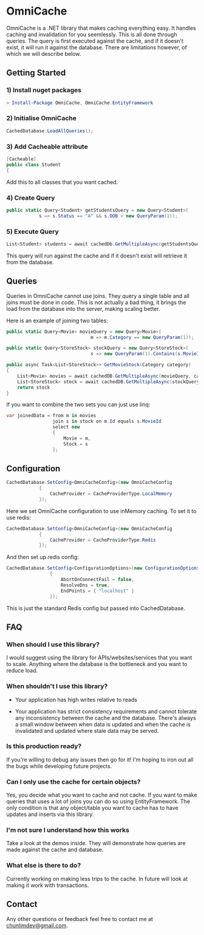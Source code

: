 
# OmniCache
OmniCache is a .NET library that makes caching everything easy. It handles caching and invalidation for you seemlessly. This is all done through queries. The query is first executed against the cache, and if it doesn't exist, it will run it against the database. There are limitations however, of which we will describe below.


## Getting Started

### 1) Install nuget packages
``` powershell
> Install-Package OmniCache, OmniCache.EntityFramework
```
### 2) Initialise OmniCache
``` csharp
CachedDatabase.LoadAllQueries();
```

### 3) Add Cacheable attribute
``` csharp
[Cacheable]
public class Student
{
```
Add this to all classes that you want cached.
### 4) Create Query
``` csharp
public static Query<Student> getStudentsQuery = new Query<Student>(
			s => s.Status == "A" && s.DOB > new QueryParam(1));
```

### 5) Execute Query
``` csharp
List<Student> students = await cachedDb.GetMultipleAsync(getStudentsQuery, new DateTime(1990,1,1));
```
This query will run against the cache and if it doesn't exist will retrieve it from the database.

## Queries
Queries in OmniCache cannot use joins. They query a single table and all joins must be done in code. This is not actually a bad thing, it brings the load from the database into the server, making scaling better.

Here is an example of joining two tables:

``` csharp
public static Query<Movie> movieQuery = new Query<Movie>(
                               m => m.Category == new QueryParam(1));

public static Query<StoreStock> stockQuery = new Query<StoreStock>(
                               s => new QueryParam(1).Contains(s.MovieId));

public async Task<List<StoreStock>> GetMovieStock(Category category)
{
    List<Movie> movies = await cachedDB.GetMultipleAsync(movieQuery, category);
    List<StoreStock> stock = await cachedDB.GetMultipleAsync(stockQuery, movies.Select(m=>m.Id).ToList());
    return stock
}
```

If you want to combine the two sets you can just use linq:
``` csharp
var joinedData = from m in movies
                 join s in stock on m.Id equals s.MovieId
                 select new
                 {
                     Movie = m,
                     Stock = s
                 };
```

## Configuration

``` csharp
CachedDatabase.SetConfig<OmniCacheConfig>(new OmniCacheConfig
            {
                CacheProvider = CacheProviderType.LocalMemory
            });
```
Here we set OmniCache configuration to use inMemory caching. To set it to use redis:
``` csharp
CachedDatabase.SetConfig<OmniCacheConfig>(new OmniCacheConfig
            {
                CacheProvider = CacheProviderType.Redis
            });
```

And then set up redis config:
``` csharp
CachedDatabase.SetConfig<ConfigurationOptions>(new ConfigurationOptions()
                {
                    AbortOnConnectFail = false,
                    ResolveDns = true,
                    EndPoints = { "localhost" }
                });
```
This is just the standard Redis config but passed into CachedDatabase.

## FAQ
### When should I use this library?
I would suggest using the library for APIs/websites/services that you want to scale. Anything where the database is the bottleneck and you want to reduce load.

### When shouldn't I use this library?
- Your application has high writes relative to reads

- Your application has strict consistency requirements and cannot tolerate any inconsistency between the cache and the database. There's always a small window between when data is updated and when the cache is invalidated and updated where stale data may be served.

### Is this production ready?
If you're willing to debug any issues then go for it! I'm hoping to iron out all the bugs while developing future projects.

### Can I only use the cache for certain objects?
Yes, you decide what you want to cache and not cache. If you want to make queries that uses a lot of joins you can do so using EntityFramework. The only condition is that any object/table you want to cache has to have updates and inserts via this library.

### I'm not sure I understand how this works
Take a look at the demos inside. They will demonstrate how queries are made against the cache and database.

### What else is there to do?
Currently working on making less trips to the cache. In future will look at making it work with transactions.


## Contact
Any other questions or feedback feel free to contact me at chunlimdev@gmail.com.
